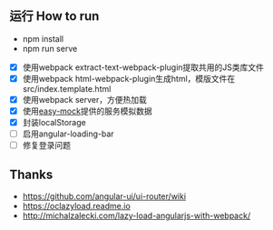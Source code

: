 ## 运行 How to run

* npm install
* npm run serve


 - [x] 使用webpack extract-text-webpack-plugin提取共用的JS类库文件
 - [x] 使用webpack html-webpack-plugin生成html，模版文件在src/index.template.html
 - [x] 使用webpack server，方便热加载
 - [x] 使用[easy-mock](https://github.com/easy-mock/easy-mock)提供的服务模拟数据
 - [x] 封装localStorage
 - [ ] 启用angular-loading-bar
 - [ ] 修复登录问题

## Thanks

* https://github.com/angular-ui/ui-router/wiki
* https://oclazyload.readme.io
* http://michalzalecki.com/lazy-load-angularjs-with-webpack/